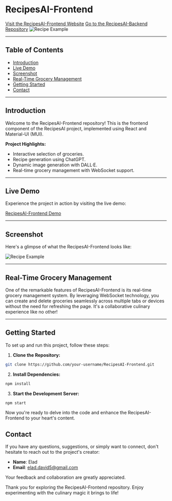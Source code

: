 # RecipesAI-Frontend

[Visit the RecipesAI-Frontend Website](https://elad-ai-recipes.netlify.app)
[Go to the RecipesAI-Backend Repository](https://github.com/your-username/RecipesAI-Backend)
![Recipe Example](https://recipes-elad-project.s3.us-west-2.amazonaws.com/GitHubWelcome.png)

---

## Table of Contents

- [Introduction](#introduction)
- [Live Demo](#live-demo)
- [Screenshot](#screenshot)
- [Real-Time Grocery Management](#real-time-grocery-management)
- [Getting Started](#getting-started)
- [Contact](#contact)

---

## Introduction

Welcome to the RecipesAI-Frontend repository! This is the frontend component of the RecipesAI project, implemented using React and Material-UI (MUI).

**Project Highlights:**

- Interactive selection of groceries.
- Recipe generation using ChatGPT.
- Dynamic image generation with DALL·E.
- Real-time grocery management with WebSocket support.

---

## Live Demo

Experience the project in action by visiting the live demo:

[RecipesAI-Frontend Demo](https://elad-ai-recipes.netlify.app)

---

## Screenshot

Here's a glimpse of what the RecipesAI-Frontend looks like:

![Recipe Example](https://recipes-elad-project.s3.us-west-2.amazonaws.com/GithubReadme.png)

---

## Real-Time Grocery Management

One of the remarkable features of RecipesAI-Frontend is its real-time grocery management system. By leveraging WebSocket technology, you can create and delete groceries seamlessly across multiple tabs or devices without the need for refreshing the page. It's a collaborative culinary experience like no other!

---

## Getting Started

To set up and run this project, follow these steps:

1. **Clone the Repository:**

```bash
git clone https://github.com/your-username/RecipesAI-Frontend.git
```


2. **Install Dependencies:**

```bash
npm install
```

3. **Start the Development Server:**

```bash
npm start
```

Now you're ready to delve into the code and enhance the RecipesAI-Frontend to your heart's content.

## Contact
If you have any questions, suggestions, or simply want to connect, don't hesitate to reach out to the project's creator:

- **Name**: Elad
- **Email**: elad.david5@gmail.com

Your feedback and collaboration are greatly appreciated.

Thank you for exploring the RecipesAI-Frontend repository. Enjoy experimenting with the culinary magic it brings to life!






